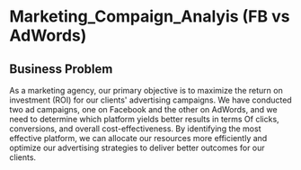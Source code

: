 # Marketing_Compaign_Analyis (FB vs AdWords)

## Business Problem

As a marketing agency, our primary objective is to maximize the return on investment (ROI) for our clients' advertising campaigns. We have conducted two ad campaigns, one on Facebook and the other on AdWords, and we need to determine which platform yields better results in terms Of clicks, conversions, and overall cost-effectiveness. By identifying the most effective platform, we can allocate our resources more efficiently and optimize our advertising strategies to deliver better outcomes for our clients.
